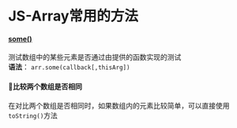 # JS-Array常用的方法
#### [some()](https://developer.mozilla.org/zh-CN/docs/Web/JavaScript/Reference/Global_Objects/Array/some)
测试数组中的某些元素是否通过由提供的函数实现的测试   
**语法**： `arr.some(callback[,thisArg])`    

#### 比较两个数组是否相同
在对比两个数组是否相同时，如果数组内的元素比较简单，可以直接使用`toString()`方法
